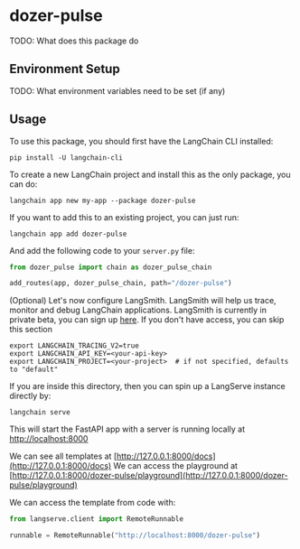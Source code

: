 # dozer-pulse

TODO: What does this package do

## Environment Setup

TODO: What environment variables need to be set (if any)

## Usage

To use this package, you should first have the LangChain CLI installed:

```shell
pip install -U langchain-cli
```

To create a new LangChain project and install this as the only package, you can do:

```shell
langchain app new my-app --package dozer-pulse
```

If you want to add this to an existing project, you can just run:

```shell
langchain app add dozer-pulse
```

And add the following code to your `server.py` file:
```python
from dozer_pulse import chain as dozer_pulse_chain

add_routes(app, dozer_pulse_chain, path="/dozer-pulse")
```

(Optional) Let's now configure LangSmith. 
LangSmith will help us trace, monitor and debug LangChain applications. 
LangSmith is currently in private beta, you can sign up [here](https://smith.langchain.com/). 
If you don't have access, you can skip this section


```shell
export LANGCHAIN_TRACING_V2=true
export LANGCHAIN_API_KEY=<your-api-key>
export LANGCHAIN_PROJECT=<your-project>  # if not specified, defaults to "default"
```

If you are inside this directory, then you can spin up a LangServe instance directly by:

```shell
langchain serve
```

This will start the FastAPI app with a server is running locally at 
[http://localhost:8000](http://localhost:8000)

We can see all templates at [http://127.0.0.1:8000/docs](http://127.0.0.1:8000/docs)
We can access the playground at [http://127.0.0.1:8000/dozer-pulse/playground](http://127.0.0.1:8000/dozer-pulse/playground)  

We can access the template from code with:

```python
from langserve.client import RemoteRunnable

runnable = RemoteRunnable("http://localhost:8000/dozer-pulse")
```